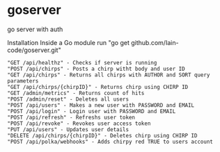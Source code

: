 # goserver
go server with auth

Installation
Inside a Go module run "go get github.com/Iain-code/goserver.git"

	
	"GET /api/healthz" - Checks if server is running
	"POST /api/chirps" - Posts a chirp witht body and user ID
	"GET /api/chirps" - Returns all chirps with AUTHOR and SORT query parameters
	"GET /api/chirps/{chirpID}" - Returns chirp using CHIRP ID
	"GET /admin/metrics" - Returns count of hits
	"POST /admin/reset" - Deletes all users 
	"POST /api/users" - Makes a new user with PASSWORD and EMAIL
	"POST /api/login" - Login user with PASSWORD and EMAIL
	"POST /api/refresh" - Refreshs user token
    "POST /api/revoke" - Revokes user access token
	"PUT /api/users" - Updates user details
    "DELETE /api/chirps/{chirpID}" - Deletes chirp using CHIRP ID
	"POST /api/polka/webhooks" - Adds chirpy red TRUE to users account